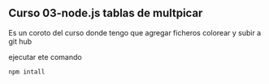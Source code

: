 
## Curso 03-node.js tablas de multpicar

Es un coroto del curso donde tengo que agregar ficheros colorear y subir a git hub

ejecutar ete comando
````
npm intall
````